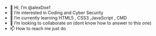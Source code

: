 - 👋 Hi, I’m @alexDoe1
- 👀 I’m interested in Coding and Cyber Security
- 🌱 I’m currently learning HTML5 ,  CSS3 ,JavaScript , CMD 
- 💞️ I’m looking to collaborate on (dont know how to answer to this one) 
- 📫 How to reach me just do

<!---
alexDoe1/alexDoe1 is a ✨ special ✨ repository because its `README.md` (this file) appears on your GitHub profile.
You can click the Preview link to take a look at your changes.
--->
